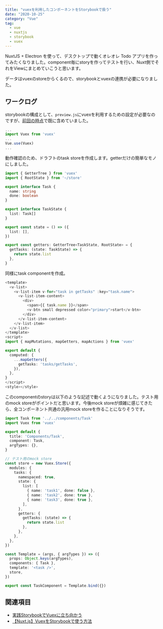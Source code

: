 ```yaml
---
title: "vuexを利用したコンポーネントをStorybookで扱う"
date: "2020-10-25"
category: "Vue"
tag:
  - vue
  - nuxtjs
  - storybook
  - vuex
---
```


NuxtJS + Electron を使って、デスクトップで動くオレオレ Todo アプリを作ってみたくなりました。component毎にstoryを作ってテストを行い、Nuxt側でそれをViewにまとめていこうと思います。

データはvuexのstoreからくるので、storybookとvuexの連携が必要になりました。

## ワークログ

storybookの構成として、`preview.js`にvuexを利用するための設定が必要なのですが、[前回の時点](#todo)で既に含めていました。

``` ts
...
import Vuex from 'vuex'
...
Vue.use(Vuex)
...
```

動作確認のため、ドラフトのtask storeを作成します。getterだけの簡単なモノにしました。

``` ts
import { GetterTree } from 'vuex'
import { RootState } from '~/store'

export interface Task {
  name: string
  done: boolean
}

export interface TaskState {
  list: Task[]
}

export const state = () => ({
  list: [],
})

export const getters: GetterTree<TaskState, RootState> = {
  getTasks: (state: TaskState) => {
    return state.list
  },
}
```

同様にtask componentを作成。

``` ts
<template>
  <v-list>
    <v-list-item v-for="task in getTasks" :key="task.name">
      <v-list-item-content>
        <div>
          <span>{{ task.name }}</span>
          <v-btn small depressed color="primary">start</v-btn>
        </div>
      </v-list-item-content>
    </v-list-item>
  </v-list>
</template>
<script>
import { mapMutations, mapGetters, mapActions } from 'vuex'

export default {
  computed: {
    ...mapGetters({
      getTasks: 'tasks/getTasks',
    }),
  },
}
</script>
<style></style>
```

このcomponentのstoryは以下のような記述で動くようになりました。テスト用のmock storeがポイントだと思います。今後mock storeが煩雑に感じてきたら、全コンポーネント共通の汎用mock storeを作ることになりそうです。

``` ts
import Task from '../../components/Task'
import Vuex from 'vuex'

export default {
  title: 'Components/Task',
  component: Task,
  argTypes: {},
}

// テスト用のmock store
const store = new Vuex.Store({
  modules: {
    tasks: {
      namespaced: true,
      state: {
        list: [
          { name: 'task1', done: false },
          { name: 'task2', done: true },
          { name: 'task3', done: true },
        ],
      },
      getters: {
        getTasks: (state) => {
          return state.list
        },
      },
    },
  },
})

const Template = (args, { argTypes }) => ({
  props: Object.keys(argTypes),
  components: { Task },
  template: '<task />',
  store,
})

export const TaskComponent = Template.bind({})
```

## 関連項目

- [実践StorybookでVuexに立ち向かう](https://medium.com/studist-dev/storybook-with-vuex-7084bea6b509)
- [【Nuxt.js】VuexをStorybookで使う方法](https://sawami.net/2019/11/01/tech/nuxt-js-vuex-and-storybook/)

